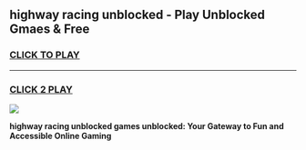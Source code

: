 
## highway racing unblocked - Play Unblocked Gmaes & Free
<h3>
<a href="https://news.freeplayer.one?title=highway_racing_unblocked&ref=23F">CLICK TO PLAY</a></h3>
<hr>

<h3>
<a href="https://news.freeplayer.one?title=highway_racing_unblocked&ref=23F">CLICK 2 PLAY</a>
  
</h3>

<a href="https://news.freeplayer.one?title=highway_racing_unblocked&ref=23F/"><img src="https://clearcache.store/games.png"></a>


**highway racing unblocked games unblocked: Your Gateway to Fun and Accessible Online Gaming**
